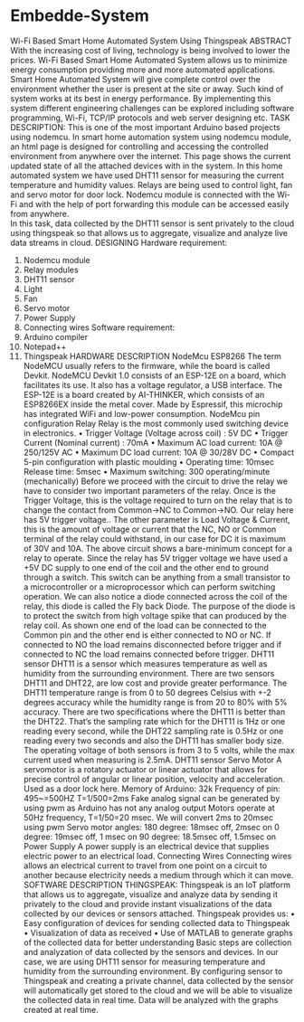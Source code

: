 # Embedde-System
Wi-Fi Based Smart Home Automated System Using Thingspeak 
ABSTRACT
With the increasing cost of living, technology is being involved to lower the prices. Wi-Fi Based Smart Home Automated System allows us to minimize energy consumption providing more and more automated applications. Smart Home Automated System will give complete control over the environment whether the user is present at the site or away. Such kind of system works at its best in energy performance. By implementing this system different engineering challenges can be explored including software programming, Wi-Fi, TCP/IP protocols and web server designing etc.
TASK DESCRIPTION:
This is one of the most important Arduino based projects using nodemcu. In smart home automation system using nodemcu module, an html page is designed for controlling and accessing the controlled environment from anywhere over the internet. This page shows the current updated state of all the attached devices with in the system. In this home automated system we have used DHT11 sensor for measuring the current temperature and humidity values. Relays are being used to control light, fan and servo motor for door lock. Nodemcu module is connected with the Wi-Fi and with the help of port forwarding this module can be accessed easily from anywhere.         
In this task, data collected by the DHT11 sensor is sent privately to the cloud using thingspeak so that allows us to aggregate, visualize and analyze live data streams in cloud.
DESIGNING
 Hardware requirement:
1.	Nodemcu module
2.	Relay modules
3.	DHT11 sensor
4.	Light
5.	Fan
6.	Servo motor
7.	Power Supply
8.	Connecting wires
Software requirement:
1.	Arduino compiler
2.	Notepad++
3.	Thingspeak
HARDWARE DESCRIPTION
NodeMcu ESP8266
The term NodeMCU usually refers to the firmware, while the board is called Devkit. NodeMCU Devkit 1.0 consists of an ESP-12E on a board, which facilitates its use. It also has a voltage regulator, a USB interface. The ESP-12E is a board created by AI-THINKER, which consists of an ESP8266EX inside the metal cover. Made by Espressif, this microchip has integrated WiFi and low-power consumption.
NodeMcu pin configuration
Relay
Relay is the most commonly used switching device in electronics.
•	Trigger Voltage (Voltage across coil) : 5V DC
•	Trigger Current (Nominal current) : 70mA
•	Maximum AC load current: 10A @ 250/125V AC
•	Maximum DC load current: 10A @ 30/28V DC
•	Compact 5-pin configuration with plastic moulding
•	Operating time: 10msec Release time: 5msec
•	Maximum switching: 300 operating/minute (mechanically)
Before we proceed with the circuit to drive the relay we have to consider two important parameters of the relay. Once is the Trigger Voltage, this is the voltage required to turn on the relay that is to change the contact from Common->NC to Common->NO. Our relay here has 5V trigger voltage.. The other parameter is Load Voltage & Current, this is the amount of voltage or current that the NC, NO or Common terminal of the relay could withstand, in our case for DC it is maximum of 30V and 10A. 
The above circuit shows a bare-minimum concept for a relay to operate. Since the relay has 5V trigger voltage we have used a +5V DC supply to one end of the coil and the other end to ground through a switch. This switch can be anything from a small transistor to a microcontroller or a microprocessor which can perform switching operation. We can also notice a diode connected across the coil of the relay, this diode is called the Fly back Diode. The purpose of the diode is to protect the switch from high voltage spike that can produced by the relay coil. As shown one end of the load can be connected to the Common pin and the other end is either connected to NO or NC. If connected to NO the load remains disconnected before trigger and if connected to NC the load remains connected before trigger.
DHT11 sensor
DHT11 is a sensor which measures temperature as well as humidity from the surrounding environment. There are two sensors DHT11 and DHT22, are low cost and provide greater performance. The DHT11 temperature range is from 0 to 50 degrees Celsius with +-2 degrees accuracy while the humidity range is from 20 to 80% with 5% accuracy. There are two specifications where the DHT11 is better than the DHT22. That’s the sampling rate which for the DHT11 is 1Hz or one reading every second, while the DHT22 sampling rate is 0.5Hz or one reading every two seconds and also the DHT11 has smaller body size. The operating voltage of both sensors is from 3 to 5 volts, while the max current used when measuring is 2.5mA.
DHT11 sensor
Servo Motor
A servomotor is a rotatory actuator or linear actuator that allows for precise control of angular or linear position, velocity and acceleration. Used as a door lock here.
Memory of Arduino: 32k
Frequency of pin: 495~=500HZ
T=1/500=2ms
Fake analog signal can be generated by using pwm as Arduino has not any analog output
Motors operate at 50Hz frequency, T=1/50=20 msec.
We will convert 2ms to 20msec using pwm
Servo motor angles:
180 degree: 18msec off, 2msec on
0 degree: 19msec off, 1 msec on
90 degree: 18.5msec off, 1.5msec on          
Power Supply
A power supply is an electrical device that supplies electric power to an electrical load.
Connecting Wires
Connecting wires allows an electrical current to travel from one point on a circuit to another because electricity needs a medium through which it can move.
SOFTWARE DESCRIPTION
THINGSPEAK:
Thingspeak is an IoT platform that allows us to aggregate, visualize and analyze data by sending it privately to the cloud and provide instant visualizations of the data collected by our devices or sensors attached.
Thingspeak provides us:
•	Easy configuration of devices for sending collected data to Thingspeak
•	Visualization of data as received
•	Use of MATLAB to generate graphs of the collected data for better understanding
Basic steps are collection and analyzation of data collected by the sensors and devices. In our case, we are using DHT11 sensor for measuring temperature and humidity from the surrounding environment. By configuring sensor to Thingspeak and creating a private channel, data collected by the sensor will automatically get stored to the cloud and we will be able to visualize the collected data in real time. Data will be analyzed with the graphs created at real time.
